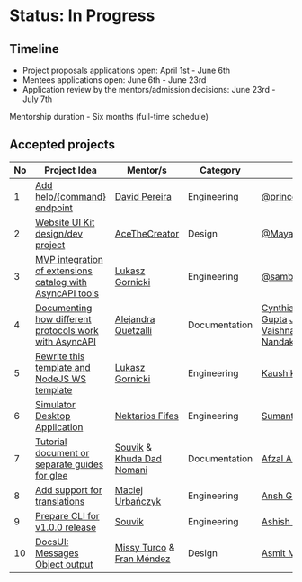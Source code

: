 # Status: In Progress

## Timeline

- Project proposals applications open: April 1st - June 6th
- Mentees applications open: June 6th - June 23rd
- Application review by the mentors/admission decisions: June 23rd - July 7th

Mentorship duration - Six months \(full-time schedule\)

## Accepted projects
| No | Project Idea | Mentor/s | Category | Mentee |
| --- | --- | --- | --- | --- |
| 1 | [Add help/{command} endpoint](https://github.com/asyncapi/server-api/issues/144) | [David Pereira](https://github.com/BOLT04) | Engineering | [@princerajpoot20](https://github.com/princerajpoot20) |
| 2 | [Website UI Kit design/dev project](https://github.com/asyncapi/design-system/issues/4) | [AceTheCreator](https://github.com/AceTheCreator) | Design | [@Mayaleeeee](https://github.com/Mayaleeeee) |
| 3 | [MVP integration of extensions catalog with AsyncAPI tools](https://github.com/asyncapi/extensions-catalog/issues/78) | [Lukasz Gornicki](https://github.com/derberg) | Engineering | [@sambhavgupta0705](https://github.com/sambhavgupta0705) |
| 4 | [Documenting how different protocols work with AsyncAPI](https://github.com/orgs/asyncapi/discussions/533) | [Alejandra Quetzalli](https://github.com/alequetzalli) | Documentation | [Cynthia Peter](https://github.com/CynthiaPeter) [Arya Gupta](https://github.com/Arya-Gupta) [Joy Almeida](https://github.com/J0SAL) [Vaishnavi Nandakumar]()|
| 5 | [Rewrite this template and NodeJS WS template](https://github.com/asyncapi/nodejs-template/issues/133) | [Lukasz Gornicki](https://github.com/derberg) | Engineering | [Kaushik Rishi](https://github.com/kaushik-rishi) |
| 6 | [Simulator Desktop Application](https://github.com/asyncapi/community/issues/691) | [Nektarios Fifes](https://github.com/NektariosFifes) | Engineering | [Sumant Tirkey](https://github.com/SumantxD) |
| 7 | [Tutorial document or separate guides for glee](https://github.com/asyncapi/glee/issues/431) | [Souvik](https://github.com/Souvikns) & [Khuda Dad Nomani](https://github.com/KhudaDad414) | Documentation | [Afzal Ansari]() |
| 8 | [Add support for translations](https://github.com/asyncapi/website/issues/267) | [Maciej Urbańczyk](https://github.com/magicmatatjahu) | Engineering | [Ansh Goyal](https://github.com/anshgoyalevil/) |
| 9 | [Prepare CLI for v1.0.0 release](https://github.com/asyncapi/cli/issues/599) | [Souvik](https://github.com/Souvikns) | Engineering | [Ashish Padhy](https://github.com/Shurtu-gal) |
| 10 | [DocsUI: Messages Object output](https://github.com/asyncapi/asyncapi-react/issues/618) | [Missy Turco](https://github.com/mcturco) & [Fran Méndez](https://github.com/fmvilas) | Design | [Asmit Malakannawar](https://github.com/asmitbm) |
